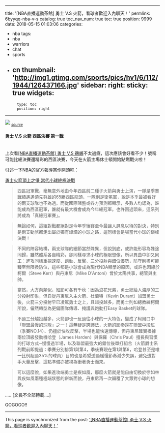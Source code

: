 
---
title: '[NBA直播運動茶館] 勇士 V.S 火箭，看球者歡迎入內聊天！'
permlink: 6byyqq-nba-v-s
catalog: true
toc_nav_num: true
toc: true
position: 9999
date: 2018-05-15 01:03:06
categories:
- nba
tags:
- nba
- warriors
- chat
- sports
- cn
thumbnail: 'http://img1.gtimg.com/sports/pics/hv1/6/112/1944/126437166.jpg'
sidebar:
    right:
        sticky: true
widgets:
    -
        type: toc
        position: right
---


![](http://img1.gtimg.com/sports/pics/hv1/6/112/1944/126437166.jpg)
<sub>*[source](http://www.ballgametime.com/news/50505.html)*</sub>

#### 勇士 V.S 火箭 西區決賽 第一戰

<br>上次看[[NBA直播運動茶館] 勇士 V.S 鵜鶘](https://steemit.com/nba/@deanliu/nba-v-s)不太過癮，這次應該會好看不少！號稱可能比總決賽還精彩的西區決賽，今天在火箭主場休士頓開始點燃戰火啦！

引述一下NBA的官方報導當作開頭吧：

[勇士火箭頂上之爭 當代小球終極決戰](https://nba.udn.com/nba/story/8885/3141602)

>西區冠軍戰，毫無意外地由今年西區前二種子火箭與勇士上演，一隊是季賽戰績遙遙領先群雄的65勝西區龍頭，一隊則是衛冕軍，說是本季最被看好的兩支球隊也不為過。而從國際賭盤或各方預測都顯示，多數人均認為，誰能成為西區冠軍，誰就有最大機會成為今年總冠軍。也許回過頭來，這系列將成為「真總冠軍賽」。

>無論如何，這組對戰都絕對是今年季後賽至今最讓人屏息以待的對決，特別是兩支勁旅都走出屬於獨有燦爛的小球之路，這同樣會是場當代小球的巔峰決戰！

>不同的陣容結構，兩支球隊的細節當然殊異，但說到底，或許能形容為殊途同歸，雖然體系各自精彩，卻同樣尋求小球的極限想像，所以異曲中卻又同工：進攻同樣重視速度、跑動、反擊、三分投射與錯位優勢，防守則盡可能臻至無限換防位，這些都是小球會成為現代NBA顯學的原因，或許也因緣於柯爾（Steve Kerr）與丹東尼（Mike D'Antoni）曾於太陽共事，總管與主帥。

>當然，大方向類似，細節可各有千秋：因為浪花兄弟，勇士總給人濃厚的三分投射印象，但自從丹東尼入主火箭、杜蘭特（Kevin Durant）加盟勇士後，火箭三分投射早已凌駕勇士之上，且越投越多，而勇士則如總教練柯爾所說，儼然轉型為更偏團隊傳導、掩護與跑動打Easy Basket的球隊。

>不過三分越投越多，火箭卻也一反過往小球的一大特色，變成了柯爾口中「聯盟最慢的球隊」之一！這無疑是誇飾法，火箭的節奏還在聯盟中段班（季賽NO.14）、仍擅於快攻反擊，半場也能快速傳導，但丹東尼確實根據兩位頂級發動機哈登（James Harden）與保羅（Chris Paul）擅長與習慣的打球方式─慢慢過半場，以及聯盟最強大的錯位後單打組合（火箭爵士系列戰前即提過：季賽分別排第1與第4，季後賽現在第1與第8，哈登甚至是唯一比例超過35%的球員）目的也是希望透過緩慢節奏減少失誤，避免遭對手大量反擊，這點準備亦被視為衝著勇士而來。

>可以這麼說，如果進攻端勇士是疾如風，那麼火箭就是能自由切換於徐如林與疾如風兩種極端狀態的嶄新面貌，丹東尼再一次顛覆了大眾對小球的想像。

..... [文長不全部轉載....]

GOGOGO!!

- - -

This page is synchronized from the post: ['[NBA直播運動茶館] 勇士 V.S 火箭，看球者歡迎入內聊天！'](https://steemit.com/@deanliu/6byyqq-nba-v-s)
